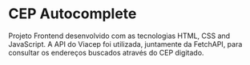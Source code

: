 # CEP Autocomplete

Projeto Frontend desenvolvido com as tecnologias HTML, CSS and JavaScript.
A API do Viacep foi utilizada, juntamente da FetchAPI, para consultar os endereços buscados através do CEP digitado.

